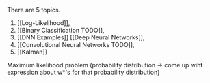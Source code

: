 There are 5 topics.
1. [[Log-Likelihood]],
2. [[Binary Classification TODO]],
3. [[DNN Examples]] [[Deep Neural Networks]],
4. [[Convolutional Neural Networks TODO]],
5. [[Kalman]]

Maximum likelihood problem (probability distribution -> come up wiht expression about w*'s for that probability distribution)
